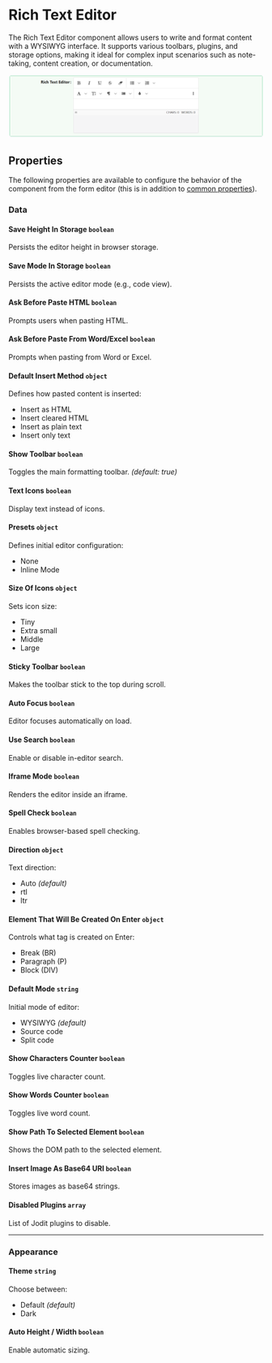 # Rich Text Editor
The Rich Text Editor component allows users to write and format content with a WYSIWYG interface. It supports various toolbars, plugins, and storage options, making it ideal for complex input scenarios such as note-taking, content creation, or documentation.

![Image](../Advanced/images/richtexteditor1.png)

## Properties

The following properties are available to configure the behavior of the component from the form editor (this is in addition to [common properties](/docs/front-end-basics/form-components/common-component-properties)).

### Data

#### **Save Height In Storage** `boolean`  
Persists the editor height in browser storage.

#### **Save Mode In Storage** `boolean`  
Persists the active editor mode (e.g., code view).

#### **Ask Before Paste HTML** `boolean`  
Prompts users when pasting HTML.

#### **Ask Before Paste From Word/Excel** `boolean`  
Prompts when pasting from Word or Excel.

#### **Default Insert Method** `object`  
Defines how pasted content is inserted:
- Insert as HTML
- Insert cleared HTML
- Insert as plain text
- Insert only text

#### **Show Toolbar** `boolean`  
Toggles the main formatting toolbar. *(default: true)*

#### **Text Icons** `boolean`  
Display text instead of icons.

#### **Presets** `object`  
Defines initial editor configuration:
- None
- Inline Mode

#### **Size Of Icons** `object`  
Sets icon size:
- Tiny
- Extra small
- Middle
- Large

#### **Sticky Toolbar** `boolean`  
Makes the toolbar stick to the top during scroll.

#### **Auto Focus** `boolean`  
Editor focuses automatically on load.

#### **Use Search** `boolean`  
Enable or disable in-editor search.

#### **Iframe Mode** `boolean`  
Renders the editor inside an iframe.

#### **Spell Check** `boolean`  
Enables browser-based spell checking.

#### **Direction** `object`  
Text direction:
- Auto *(default)*
- rtl
- ltr

#### **Element That Will Be Created On Enter** `object`  
Controls what tag is created on Enter:
- Break (BR)
- Paragraph (P)
- Block (DIV)

#### **Default Mode** `string`  
Initial mode of editor:
- WYSIWYG *(default)*
- Source code
- Split code

#### **Show Characters Counter** `boolean`  
Toggles live character count.

#### **Show Words Counter** `boolean`  
Toggles live word count.

#### **Show Path To Selected Element** `boolean`  
Shows the DOM path to the selected element.

#### **Insert Image As Base64 URI** `boolean`  
Stores images as base64 strings.

#### **Disabled Plugins** `array`  
List of Jodit plugins to disable.

___

### Appearance

#### **Theme** `string`  
Choose between:
- Default *(default)*
- Dark

#### **Auto Height / Width** `boolean`  
Enable automatic sizing.
